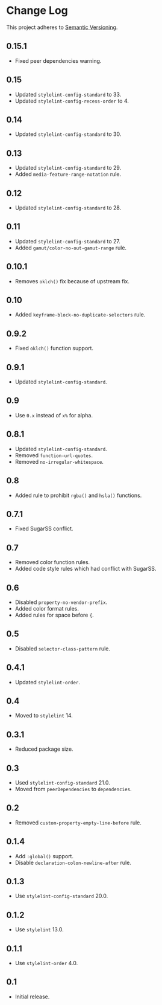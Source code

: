 # Change Log
This project adheres to [Semantic Versioning](http://semver.org/).

## 0.15.1
* Fixed peer dependencies warning.

## 0.15
* Updated `stylelint-config-standard` to 33.
* Updated `stylelint-config-recess-order` to 4.

## 0.14
* Updated `stylelint-config-standard` to 30.

## 0.13
* Updated `stylelint-config-standard` to 29.
* Added `media-feature-range-notation` rule.

## 0.12
* Updated `stylelint-config-standard` to 28.

## 0.11
* Updated `stylelint-config-standard` to 27.
* Added `gamut/color-no-out-gamut-range` rule.

## 0.10.1
* Removes `oklch()` fix because of upstream fix.

## 0.10
* Added `keyframe-block-no-duplicate-selectors` rule.

## 0.9.2
* Fixed `oklch()` function support.

## 0.9.1
* Updated `stylelint-config-standard`.

## 0.9
* Use `0.x` instead of `x%` for alpha.

## 0.8.1
* Updated `stylelint-config-standard`.
* Removed `function-url-quotes`.
* Removed `no-irregular-whitespace`.

## 0.8
* Added rule to prohibit `rgba()` and `hsla()` functions.

## 0.7.1
* Fixed SugarSS conflict.

## 0.7
* Removed color function rules.
* Added code style rules which had conflict with SugarSS.

## 0.6
* Disabled `property-no-vendor-prefix`.
* Added color format rules.
* Added rules for space before `{`.

## 0.5
* Disabled `selector-class-pattern` rule.

## 0.4.1
* Updated `stylelint-order`.

## 0.4
* Moved to `stylelint` 14.

## 0.3.1
* Reduced package size.

## 0.3
* Used `stylelint-config-standard` 21.0.
* Moved from `peerDependencies` to `dependencies`.

## 0.2
* Removed `custom-property-empty-line-before` rule.

## 0.1.4
* Add `:global()` support.
* Disable `declaration-colon-newline-after` rule.

## 0.1.3
* Use `stylelint-config-standard` 20.0.

## 0.1.2
* Use `stylelint` 13.0.

## 0.1.1
* Use `stylelint-order` 4.0.

## 0.1
* Initial release.
